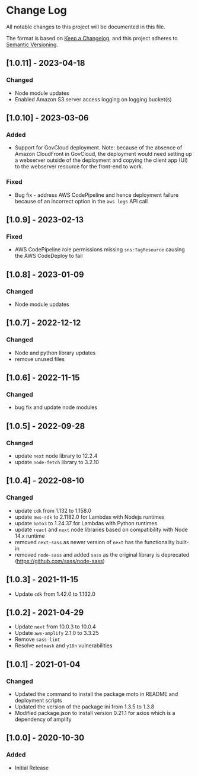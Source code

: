 # Change Log

All notable changes to this project will be documented in this file.

The format is based on [Keep a Changelog](https://keepachangelog.com/en/1.0.0/),
and this project adheres to [Semantic Versioning](https://semver.org/spec/v2.0.0.html).

## [1.0.11] - 2023-04-18

### Changed

- Node module updates
- Enabled Amazon S3 server access logging on logging bucket(s)

## [1.0.10] - 2023-03-06

### Added

- Support for GovCloud deployment. Note: because of the absence of Amazon CloudFront in GovCloud, the deployment would need
  setting up a webserver outside of the deployment and copying the client app (UI) to the webserver resource for the front-end
  to work.

### Fixed

- Bug fix - address AWS CodePipeline and hence deployment failure because of an incorrect option in the `aws logs` API call

## [1.0.9] - 2023-02-13

### Fixed

- AWS CodePipeline role permissions missing `sns:TagResource` causing the AWS CodeDeploy to fail

## [1.0.8] - 2023-01-09

### Changed

- Node module updates

## [1.0.7] - 2022-12-12

### Changed

- Node and python library updates
- remove unused files

## [1.0.6] - 2022-11-15

### Changed

- bug fix and update node modules

## [1.0.5] - 2022-09-28

### Changed

- update `next` node library to 12.2.4
- update `node-fetch` library to 3.2.10

## [1.0.4] - 2022-08-10

### Changed

- update `cdk` from 1.132 to 1.158.0
- update `aws-sdk` to 2.1182.0 for Lambdas with Nodejs runtimes
- update `boto3` to 1.24.37 for Lambdas with Python runtimes
- update `react` and `next` node libraries based on compatibility with Node 14.x runtime
- removed `next-sass` as newer version of `next` has the functionality built-in
- removed `node-sass` and added `sass` as the original library is deprecated (https://github.com/sass/node-sass)

## [1.0.3] - 2021-11-15

- Update `cdk` from 1.42.0 to 1.132.0

## [1.0.2] - 2021-04-29

- Update `next` from 10.0.3 to 10.0.4
- Update `aws-amplify` 2.1.0 to 3.3.25
- Remove `sass-lint`
- Resolve `netmask` and `y18n` vulnerabilities

## [1.0.1] - 2021-01-04

### Changed

- Updated the command to install the package moto in README and deployment scripts
- Updated the version of the package ini from 1.3.5 to 1.3.8
- Modified package.json to install version 0.21.1 for axios which is a dependency of amplify

## [1.0.0] - 2020-10-30

### Added

- Initial Release
